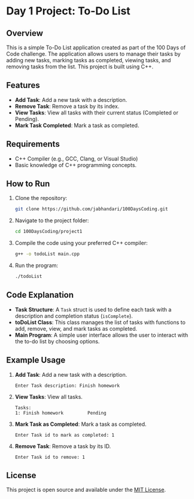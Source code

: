 # Day 1 Project: To-Do List

## Overview

This is a simple To-Do List application created as part of the 100 Days of Code challenge. The application allows users to manage their tasks by adding new tasks, marking tasks as completed, viewing tasks, and removing tasks from the list. This project is built using C++.

## Features

- **Add Task**: Add a new task with a description.
- **Remove Task**: Remove a task by its index.
- **View Tasks**: View all tasks with their current status (Completed or Pending).
- **Mark Task Completed**: Mark a task as completed.

## Requirements

- C++ Compiler (e.g., GCC, Clang, or Visual Studio)
- Basic knowledge of C++ programming concepts.

## How to Run

1. Clone the repository:

    ```bash
    git clone https://github.com/jabhandari/100DaysCoding.git
    ```

2. Navigate to the project folder:

    ```bash
    cd 100DaysCoding/project1
    ```

3. Compile the code using your preferred C++ compiler:

    ```bash
    g++ -o todoList main.cpp
    ```

4. Run the program:

    ```bash
    ./todoList
    ```

## Code Explanation

- **Task Structure**: A `Task` struct is used to define each task with a description and completion status (`isComplete`).
- **toDoList Class**: This class manages the list of tasks with functions to add, remove, view, and mark tasks as completed.
- **Main Program**: A simple user interface allows the user to interact with the to-do list by choosing options.

## Example Usage

1. **Add Task**: Add a new task with a description.

    ```
    Enter Task description: Finish homework
    ```

2. **View Tasks**: View all tasks.

    ```
    Tasks:
    1: Finish homework         Pending
    ```

3. **Mark Task as Completed**: Mark a task as completed.

    ```
    Enter Task id to mark as completed: 1
    ```

4. **Remove Task**: Remove a task by its ID.

    ```
    Enter Task id to remove: 1
    ```

## License

This project is open source and available under the [MIT License](LICENSE).
